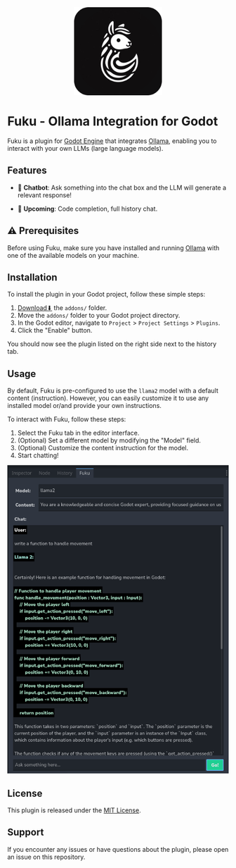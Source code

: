 <div align="center">
  <img alt="fuku" src='icon.png' height="200px">
</div>

# Fuku - Ollama Integration for Godot

Fuku is a plugin for [Godot Engine](https://godotengine.org/) that integrates [Ollama](https://ollama.ai), enabling you to interact with your own LLMs (large language models).


## Features

- 🤖 **Chatbot**: Ask something into the chat box and the LLM will generate a relevant response!

- 🚀 **Upcoming**: Code completion, full history chat.


## ⚠️ Prerequisites

Before using Fuku, make sure you have installed and running [Ollama](https://ollama.ai) with one of the available models on your machine.


## Installation

To install the plugin in your Godot project, follow these simple steps:

1. [Download⬇](https://github.com/af009/fuku/releases/download/v1.0.2-5/fuku.zip) the `addons/` folder.
2. Move the `addons/` folder to your Godot project directory.
3. In the Godot editor, navigate to `Project` > `Project Settings` > `Plugins`.
4. Click the "Enable" button.

You should now see the plugin listed on the right side next to the history tab.

## Usage

By default, Fuku is pre-configured to use the `llama2` model with a default content (instruction). However, you can easily customize it to use any installed model or/and provide your own instructions.

To interact with Fuku, follow these steps:

1. Select the Fuku tab in the editor interface.
2. (Optional) Set a different model by modifying the "Model" field.
3. (Optional) Customize the content instruction for the model.
4. Start chatting!

<img src='docs/fuku.png' height="700px">

## License

This plugin is released under the [MIT License](LICENSE).

## Support

If you encounter any issues or have questions about the plugin, please open an issue on this repository.

